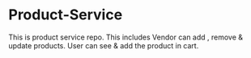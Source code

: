 # Product-Service
This is product service repo. This includes  Vendor can add , remove &amp; update products. User can see &amp; add the product in cart.
